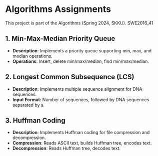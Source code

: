 # Algorithms Assignments
This project is part of the Algorithms (Spring 2024, SKKU). SWE2016_41

## 1. Min-Max-Median Priority Queue
- **Description**: Implements a priority queue supporting min, max, and median operations.
- **Operations**: Insert, delete min/max/median, find min/max/median.

## 2. Longest Common Subsequence (LCS)
- **Description**: Implements multiple sequence alignment for DNA sequences.
- **Input Format**: Number of sequences, followed by DNA sequences separated by `$`.

## 3. Huffman Coding
- **Description**: Implements Huffman coding for file compression and decompression.
- **Compression**: Reads ASCII text, builds Huffman tree, encodes text.
- **Decompression**: Reads Huffman tree, decodes text.
